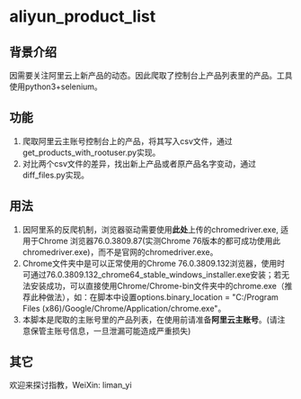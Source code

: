 # aliyun_product_list
## 背景介绍
因需要关注阿里云上新产品的动态。因此爬取了控制台上产品列表里的产品。工具使用python3+selenium。

## 功能
1. 爬取阿里云主账号控制台上的产品，将其写入csv文件，通过get_products_with_rootuser.py实现。
2. 对比两个csv文件的差异，找出新上产品或者原产品名字变动，通过diff_files.py实现。

## 用法
1. 因阿里系的反爬机制，浏览器驱动需要使用**此处**上传的chromedriver.exe, 适用于Chrome 浏览器76.0.3809.87(实测Chrome 76版本的都可成功使用此chromedriver.exe)，而不是官网的chromedriver.exe。
2. Chrome文件夹中是可以正常使用的Chrome 76.0.3809.132浏览器，使用时可通过76.0.3809.132_chrome64_stable_windows_installer.exe安装；若无法安装成功，可以直接使用Chrome/Chrome-bin文件夹中的chrome.exe（推荐此种做法），如：在脚本中设置options.binary_location = "C:/Program Files (x86)/Google/Chrome/Application/chrome.exe"。
3. 本脚本是爬取的主账号里的产品列表，在使用前请准备**阿里云主账号**。(请注意保管主账号信息，一旦泄漏可能造成严重损失)

## 其它
欢迎来探讨指教，WeiXin: liman_yi